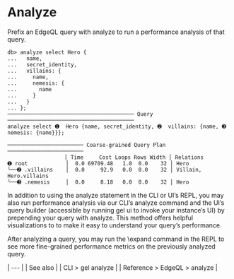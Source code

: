 # Analyze

Prefix an EdgeQL query with analyze to run a performance analysis of that query.

```edgeql-repl
db> analyze select Hero {
...   name,
...   secret_identity,
...   villains: {
...     name,
...     nemesis: {
...       name
...     }
...   }
... };
──────────────────────────────────────── Query ────────────────────────────────────────
analyze select ➊  Hero {name, secret_identity, ➋  villains: {name, ➌  nemesis: {name}}};

──────────────────────── Coarse-grained Query Plan ────────────────────────
                  │ Time     Cost Loops Rows Width │ Relations
➊ root            │  0.0 69709.48   1.0  0.0    32 │ Hero
╰──➋ .villains    │  0.0     92.9   0.0  0.0    32 │ Villain, Hero.villains
╰──➌ .nemesis     │  0.0     8.18   0.0  0.0    32 │ Hero
```

In addition to using the analyze statement in the CLI or UI’s REPL, you may also run performance analysis via our CLI’s analyze command and the UI’s query builder (accessible by running gel ui to invoke your instance’s UI) by prepending your query with analyze. This method offers helpful visualizations to to make it easy to understand your query’s performance.

After analyzing a query, you may run the \expand command in the REPL to see more fine-grained performance metrics on the previously analyzed query.

| --- |
| See also |
| CLI > gel analyze |
| Reference > EdgeQL > analyze |

